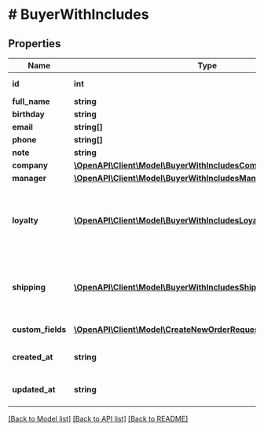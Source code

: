 # # BuyerWithIncludes

## Properties

Name | Type | Description | Notes
------------ | ------------- | ------------- | -------------
**id** | **int** | Ідентифікатор покупця | [optional]
**full_name** | **string** |  |
**birthday** | **string** | Дата народження | [optional]
**email** | **string[]** |  | [optional]
**phone** | **string[]** |  | [optional]
**note** | **string** |  | [optional]
**company** | [**\OpenAPI\Client\Model\BuyerWithIncludesCompany**](BuyerWithIncludesCompany.md) |  | [optional]
**manager** | [**\OpenAPI\Client\Model\BuyerWithIncludesManager**](BuyerWithIncludesManager.md) |  | [optional]
**loyalty** | [**\OpenAPI\Client\Model\BuyerWithIncludesLoyaltyInner[]**](BuyerWithIncludesLoyaltyInner.md) | Інформація про програми лояльності. Повертається тільки заповнені, якщо вказати &#x60;include&#x3D;loyalty&#x60; | [optional]
**shipping** | [**\OpenAPI\Client\Model\BuyerWithIncludesShippingInner[]**](BuyerWithIncludesShippingInner.md) | Інформація про адреси доставки. Повертається тільки заповнені, якщо вказати &#x60;include&#x3D;shipping&#x60; | [optional]
**custom_fields** | [**\OpenAPI\Client\Model\CreateNewOrderRequestCustomFieldsInner[]**](CreateNewOrderRequestCustomFieldsInner.md) | Користувацькі поля для покупця | [optional]
**created_at** | **string** | Дата створення покупця в UTC форматі | [optional]
**updated_at** | **string** | Дата останньої зміни покупця в UTC форматі | [optional]

[[Back to Model list]](../../README.md#models) [[Back to API list]](../../README.md#endpoints) [[Back to README]](../../README.md)
